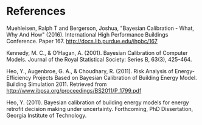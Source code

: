 # References

Muehleisen, Ralph T and Bergerson, Joshua, "Bayesian Calibration - What, Why And How" (2016).
International High Performance Buildings Conference. Paper 167.
http://docs.lib.purdue.edu/ihpbc/167

Kennedy, M. C., & O'Hagan, A. (2001). Bayesian Calibration of Computer Models. Journal of the Royal Statistical
Society: Series B, 63(3), 425-464.

Heo, Y., Augenbroe, G. A., & Choudhary, R. (2011). Risk Analysis of Energy-Efficiency Projects Based on
Bayesian Calibration of Building Energy Model. Building Simulation 2011. Retrieved from
<http://www.ibpsa.org/proceedings/BS2011/P_1799.pdf>

Heo, Y. (2011). Bayesian calibration of building energy models for energy retrofit decision making under uncertainty.
Forthcoming, PhD Dissertation, Georgia Institute of Technology.
